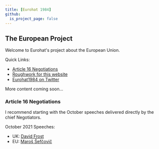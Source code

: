 ```yaml
---
title: [Eurohat 1984]
github:
  is_project_page: false
---
```


##  The European Project

Welcome to Eurohat's project about the European Union.

Quick Links:
* [Article 16 Negotiations](#article-16-negotiations)
* [Roughwork for this website](https://github.com/eurohat1984/FractalEurope)
* [Eurohat1984 on Twitter](https://twitter.com/eurohat1984)

More content coming soon...

### Article 16 Negotiations
I recommend starting with the  October speeches delivered directly by the chief Negotiators.

October 2021 Speeches:
* UK: [David Frost](https://www.youtube.com/watch?v=_ULASuL3PGs)
* EU: [Maroš Šefčovič](https://www.youtube.com/watch?v=WJU_3SDqyLs)
